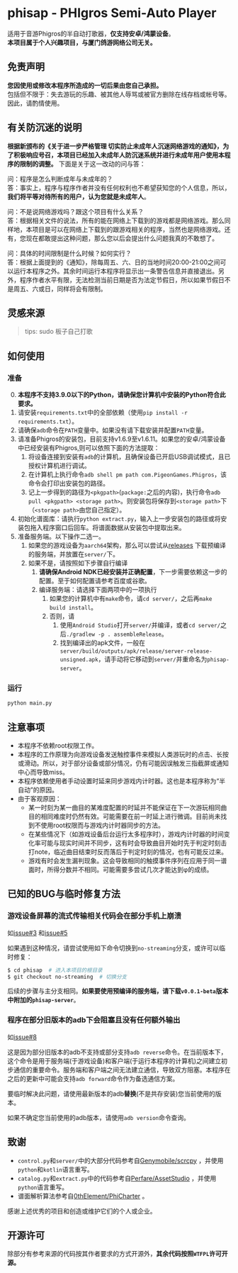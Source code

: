 # phisap - PHIgros Semi-Auto Player
适用于音游Phigros的半自动打歌器，**仅支持安卓/鸿蒙设备**。\
**本项目属于个人兴趣项目，与厦门鸽游网络公司无关。**

## 免责声明
**您因使用或修改本程序所造成的一切后果由您自己承担。**\
包括但不限于：失去游玩的乐趣、被其他人辱骂或被官方删除在线存档或帐号等。因此，请酌情使用。

## 有关防沉迷的说明
**根据新颁布的《关于进一步严格管理 切实防止未成年人沉迷网络游戏的通知》，为了积极响应号召，本项目已经加入未成年人防沉迷系统并进行未成年用户使用本程序的限制的调整。**
下面是关于这一改动的问与答：

问：程序是怎么判断成年与未成年的？\
答：事实上，程序与程序作者并没有任何权利也不希望获知您的个人信息，所以，**我们将平等对待所有的用户，认为您就是未成年人**。

问：不是说网络游戏吗？跟这个项目有什么关系？\
答：根据相关文件的说法，所有的能在网络上下载到的游戏都是网络游戏。那么同样地，本项目是可以在网络上下载到的跟游戏相关的程序，当然也是网络游戏。还有，您现在都敢提出这种问题，那么您以后会提出什么问题我真的不敢想了。

问：具体的时间限制是什么时候？如何实行？\
答：根据上面提到的《通知》，除每周五、六、日的当地时间20:00-21:00之间可以运行本程序之外。其余时间运行本程序将显示出一条警告信息并直接退出。另外，程序作者水平有限，无法检测当前日期是否为法定节假日，所以如果节假日不是周五、六或日，同样将会有限制。

## 灵感来源
> tips: sudo 板子自己打歌


## 如何使用
### 准备
0. **本程序不支持3.9.0以下的Python，请确保您计算机中安装的Python符合此要求。**
1. 请安装`requirements.txt`中的全部依赖（使用`pip install -r requirements.txt`）。
2. 请确保`adb`命令在`PATH`变量中。如果没有请下载安装并配置`PATH`变量。
3. 请准备Phigros的安装包，目前支持v1.6.9至v1.6.11。如果您的安卓/鸿蒙设备中已经安装有Phigros,则可以依照下面的方法提取：
   1. 将设备连接到安装有`adb`的计算机，且确保设备已开启USB调试模式，且已授权计算机进行调试。
   2. 在计算机上执行命令`adb shell pm path com.PigeonGames.Phigros`，该命令会打印出安装包的路径。
   3. 记上一步得到的路径为`<pkgpath>`(`package:`之后的内容)，执行命令`adb pull <pkgpath> <storage path>`。则安装包将保存到`<storage path>`下（`<storage path>`由您自己指定）。
4. 初始化谱面库：请执行`python extract.py`，输入上一步安装包的路径或将安装包拖入程序窗口后回车。将谱面数据从安装包中提取出来。
5. 准备服务端。以下操作二选一。
   1. 如果您的游戏设备为`aarch64`架构，那么可以尝试从[releases](https://github.com/kvarenzn/phisap/releases/) 下载预编译的服务端，并放置在`server/`下。
   2. 如果不是，请按照如下步骤自行编译
      1. **请确保Android NDK已经安装并正确配置**，下一步需要依赖这一步的配置。至于如何配置请参考百度或谷歌。
      2. 编译服务端：请选择下面两项中的一项执行
         1. 如果您的计算机中有`make`命令，请`cd server/`，之后再`make build install`。
         2. 否则，请
            1. 使用`Android Studio`打开`server/`并编译，或者`cd server/`之后`./gradlew -p . assembleRelease`。
            2. 找到编译出的apk文件，一般在`server/build/outputs/apk/release/server-release-unsigned.apk`，请手动将它移动到`server/`并重命名为`phisap-server`。

### 运行
```bash
python main.py
```

## 注意事项
+ 本程序不依赖root权限工作。
+ 本程序的工作原理为向游戏设备发送触控事件来模拟人类游玩时的点击、长按或滑动。所以，对于部分设备或部分情况，仍有可能因误触发三指截屏或通知中心而导致miss。
+ 本程序依赖使用者手动设置时延来同步游戏内计时器。这也是本程序称为“半自动”的原因。
+ 由于客观原因：
  + 某一时刻为某一曲目的某难度配置的时延并不能保证在下一次游玩相同曲目的相同难度时仍然有效。可能需要在前一时延上进行微调。目前尚未找到不使用root权限而与游戏内计时器同步的方法。
  + 在某些情况下（如游戏设备后台运行太多程序时），游戏内计时器的时间变化率可能与现实时间并不同步，这有时会导致曲目开始时先于判定时刻击打note，临近曲目结束时反而落后于判定时刻的情况，也有可能反过来。
  + 游戏有时会发生漏判现象。这会导致相同的触摸事件序列在应用于同一谱面时，所得分数并不相同。可能需要多尝试几次才能达到φ的成绩。


## 已知的BUG与临时修复方法
### 游戏设备屏幕的流式传输相关代码会在部分手机上崩溃
如[issue#3](https://github.com/kvarenzn/phisap/issues/3) 和[issue#5](https://github.com/kvarenzn/phisap/issues/5)

如果遇到这种情况，请尝试使用如下命令切换到`no-streaming`分支，或许可以临时修复：
```bash
$ cd phisap  # 进入本项目的根目录
$ git checkout no-streaming  # 切换分支
```
后续的步骤与主分支相同。**如果要使用预编译的服务端，请下载`v0.0.1-beta`版本中附加的`phisap-server`**。

### 程序在部分旧版本的adb下会阻塞且没有任何额外输出
如[issue#8](https://github.com/kvarenzn/phisap/issues/8)

这是因为部分旧版本的adb不支持或部分支持`adb reverse`命令。在当前版本下，这个命令是用于服务端(于游戏设备)和客户端(于运行本程序的计算机)之间建立初步通信的重要命令。服务端和客户端之间无法建立通信，导致双方阻塞。本程序在之后的更新中可能会支持`adb forward`命令作为备选通信方案。

要临时解决此问题，请使用最新版本的adb**替换**(不是共存安装)您当前使用的版本。

如果不确定您当前使用的adb版本，请使用`adb version`命令查询。


## 致谢
+ `control.py`和`server/`中的大部分代码参考自[Genymobile/scrcpy](https://github.com/Genymobile/scrcpy) ，并使用`python`和`kotlin`语言重写。
+ `catalog.py`和`extract.py`中的代码参考自[Perfare/AssetStudio](https://github.com/Perfare/AssetStudio) ，并使用`python`语言重写。
+ 谱面解析算法参考自[0thElement/PhiCharter](https://github.com/0thElement/PhiCharter) 。

感谢上述优秀的项目和创造或维护它们的个人或企业。

## 开源许可
除部分有参考来源的代码按其作者要求的方式开源外，**其余代码按照`WTFPL`许可开源。**
